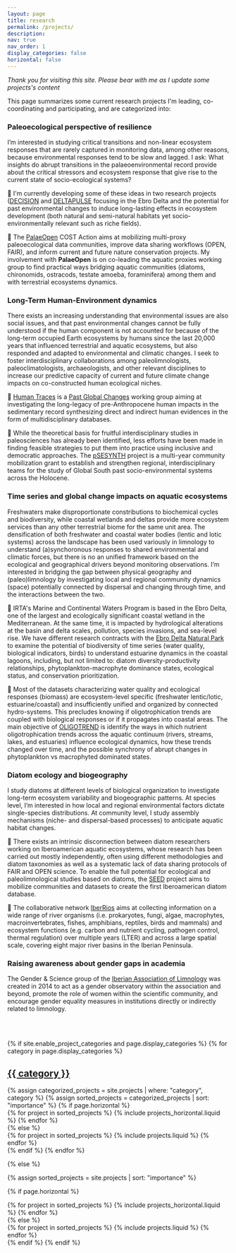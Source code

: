```yaml
---
layout: page
title: research
permalink: /projects/
description: 
nav: true
nav_order: 1
display_categories: false
horizontal: false
---
```


*Thank you for visiting this site. Please bear with me as I update some projects's content*

This page summarizes some current research projects I'm leading, co-coordinating and participating, and are categorized into:

### **Paleoecological perspective of resilience**
I’m interested in studying critical transitions and non-linear ecosystem responses that are rarely captured in monitoring data, among other reasons, because environmental responses tend to be slow and lagged. I ask: What insights do abrupt transitions in the palaeoenvironmental record provide about the critical stressors and ecosystem response that give rise to the current state of socio-ecological systems? 

📗 I'm currently developing some of these ideas in two research projects ([DECISION](1_project) and [DELTAPULSE](9_project) focusing in the Ebro Delta and the potential for past environmental changes to induce long-lasting effects in ecosystem development (both natural and semi-natural habitats yet socio-environmentally relevant such as riche fields).

📗 The [PalaeOpen](4_project) COST Action aims at mobilizing multi-proxy paleoecological data communities, improve data sharing workflows (OPEN, FAIR), and inform current and future nature conservation projects. My involvement with **PalaeOpen** is on co-leading the aquatic proxies working group to find practical ways bridging aquatic communities (diatoms, chironomids, ostracods, testate amoeba, foraminifera) among them and with terrestrial ecosystems dynamics.


### **Long-Term Human-Environment dynamics**
There exists an increasing understanding that environmental issues are also social issues, and that past environmental changes cannot be fully understood if the human component is not accounted for because of the long-term occupied Earth ecosystems by humans since the last 20,000 years that influenced terrestrial and aquatic ecosystems, but also responded and adapted to environmental and climatic changes. I seek to foster interdisciplinary collaborations among paleolimnologists, paleoclimatologists, archaeologists, and other relevant disciplines to increase our predictive capacity of current and future climate change impacts on co-constructed human ecological niches.


📘 [Human Traces](8_project) is a [Past Global Changes](https://pastglobalchanges.org/science/wg/human-traces/intro) working group aiming at investigating the long-legacy of pre-Anthropocene human impacts in the sedimentary record synthesizing direct and indirect human evidences in the form of multidisciplinary databases.


📘 While the theoretical basis for fruitful interdisciplinary studies in paleosciences has already been identified, less efforts have been made in finding feasible strategies to put them into practice using inclusive and democratic approaches. The [pSESYNTH](5_project) project is a multi-year community mobilization grant to establish and strengthen regional, interdisciplinary teams for the study of Global South past socio-environmental systems across the Holocene.


### **Time series and global change impacts on aquatic ecosystems**
Freshwaters make disproportionate constributions to biochemical cycles and biodiversity, while coastal wetlands and deltas provide more ecosystem services than any other terrestrial biome for the same unit area. The densification of both freshwater and coastal water bodies (lentic and lotic systems) across the landscape has been used variously in limnology to understand (a)synchoronous responses to shared environmental and climatic forces, but there is no an unified framework based on the ecological and geographical drivers beyond monitoring observations. I’m interested in bridging the gap between physical geography and (paleo)limnology by investigating local and regional community dynamics (space) potentially connected by dispersal and changing through time, and the interactions between the two. 


📙 IRTA's Marine and Continental Waters Program is based in the Ebro Delta, one of the largest and ecologically significant coastal wetland in the Mediterranean. At the same time, it is impacted by hydrological alterations at the basin and delta scales, pollution, species invasions, and sea-level rise. We have different research contracts with the [Ebro Delta Natural Park](6_project) to examine the potential of biodiversity of time series (water quality, biological indicators, birds) to understand estuarine dynamics in the coastal lagoons, including, but not limited to: diatom diversity-productivity relationships, phytoplankton-macrophyte dominance states, ecological status, and conservation prioritization. 


📙 Most of the datasets characterizing water quality and ecological responses (biomass) are ecosystem-level specific (freshwater lentic/lotic, estuarine/coastal) and insufficiently unified and organized by connected hydro-systems. This precludes knowing if oligotrophication trends are coupled with biological responses or if it propagates into coastal areas. The main objective of [OLIGOTREND](3_project) is identify the ways in which nutrient oligotrophication trends across the aquatic continuum (rivers, streams, lakes, and estuaries) influence ecological dynamics, how these trends changed over time, and the possible synchrony of abrupt changes in phytoplankton vs macrophyted dominated states.


### **Diatom ecology and biogeography**
I study diatoms at different levels of biological organization to investigate long-term ecosystem variability and biogeographic patterns. At species level, I’m interested in how local and regional environmental factors dictate single-species distributions. At community level, I study assembly mechanisms (niche- and dispersal-based processes) to anticipate aquatic habitat changes.

📕 There exists an intrinsic disconnection between diatom researchers working on Iberoamerican aquatic ecosystems, whose research has been carried out mostly independently, often using different methodologies and diatom taxonomies as well as a systematic lack of data sharing protocols of FAIR and OPEN science. To enable the full potential for ecological and paleolimnological studies based on diatoms, the [SEED](2_project) project aims to mobilize communities and datasets to create the first Iberoamerican diatom database. 

📕 The collaborative network [IberRios](7_project) aims at collecting information on a wide range of river organisms (i.e. prokaryotes, fungi, algae, macrophytes, macroinvertebrates, fishes, amphibians, reptiles, birds and mammals) and ecosystem functions (e.g. carbon and nutrient cycling, pathogen control, thermal regulation) over multiple years (LTER) and across a large spatial scale, covering eight major river basins in the Iberian Peninsula.

### **Raising awareness about gender gaps in academia**
The Gender & Science group of the [Iberian Association of Limnology](https://limnetica.com/es/génerociencia) was created in 2014 to act as a gender observatory within the association and beyond, promote the role of women within the scientific community, and encourage gender equality measures in institutions directly or indirectly related to limnology.

<br><br>

<!-- pages/projects.md -->
<div class="projects">
{% if site.enable_project_categories and page.display_categories %}
  <!-- Display categorized projects -->
  {% for category in page.display_categories %}
  <a id="{{ category }}" href=".#{{ category }}">
    <h2 class="category">{{ category }}</h2>
  </a>
  {% assign categorized_projects = site.projects | where: "category", category %}
  {% assign sorted_projects = categorized_projects | sort: "importance" %}
  <!-- Generate cards for each project -->
  {% if page.horizontal %}
  <div class="container">
    <div class="row row-cols-1 row-cols-md-2">
    {% for project in sorted_projects %}
      {% include projects_horizontal.liquid %}
    {% endfor %}
    </div>
  </div>
  {% else %}
  <div class="row row-cols-1 row-cols-md-3">
    {% for project in sorted_projects %}
      {% include projects.liquid %}
    {% endfor %}
  </div>
  {% endif %}
  {% endfor %}

{% else %}

<!-- Display projects without categories -->

{% assign sorted_projects = site.projects | sort: "importance" %}

  <!-- Generate cards for each project -->

{% if page.horizontal %}

  <div class="container">
    <div class="row row-cols-1 row-cols-md-2">
    {% for project in sorted_projects %}
      {% include projects_horizontal.liquid %}
    {% endfor %}
    </div>
  </div>
  {% else %}
  <div class="row row-cols-1 row-cols-md-3">
    {% for project in sorted_projects %}
      {% include projects.liquid %}
    {% endfor %}
  </div>
  {% endif %}
{% endif %}
</div>
